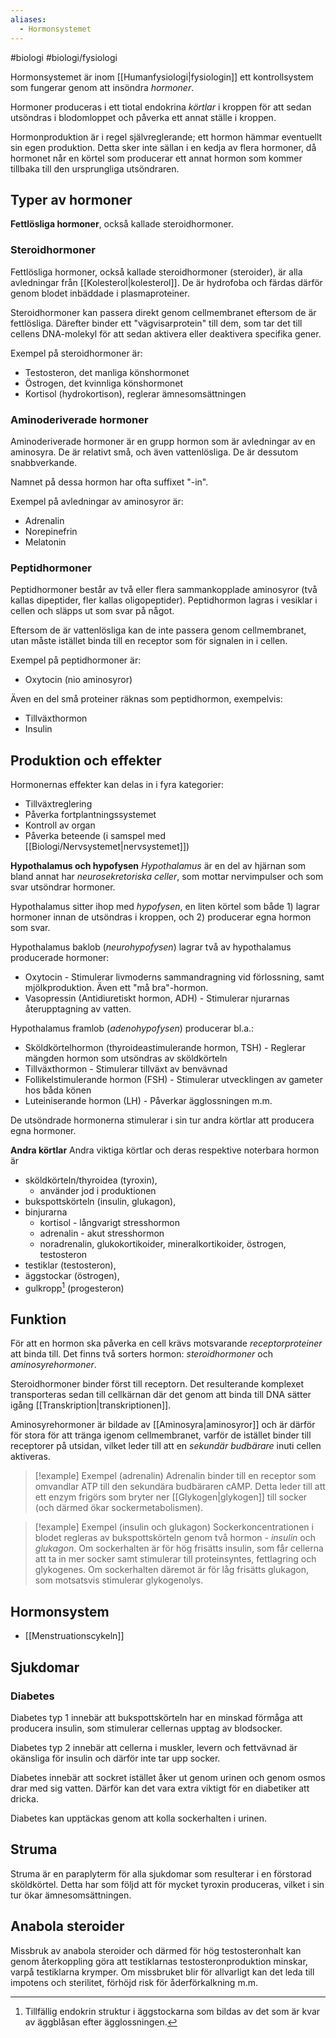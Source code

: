 ```yaml
---
aliases:
  - Hormonsystemet
---
```

#biologi #biologi/fysiologi 

Hormonsystemet är inom [[Humanfysiologi|fysiologin]] ett kontrollsystem som fungerar genom att insöndra *hormoner*.

Hormoner produceras i ett tiotal endokrina *körtlar* i kroppen för att sedan utsöndras i blodomloppet och påverka ett annat ställe i kroppen.

Hormonproduktion är i regel självreglerande; ett hormon hämmar eventuellt sin egen produktion. Detta sker inte sällan i en kedja av flera hormoner, då hormonet når en körtel som producerar ett annat hormon som kommer tillbaka till den ursprungliga utsöndraren.
## Typer av hormoner
**Fettlösliga hormoner**, också kallade steroidhormoner.

### Steroidhormoner
Fettlösliga hormoner, också kallade steroidhormoner (steroider), är alla avledningar från [[Kolesterol|kolesterol]]. De är hydrofoba och färdas därför genom blodet inbäddade i plasmaproteiner. 

Steroidhormoner kan passera direkt genom cellmembranet eftersom de är fettlösliga. Därefter binder ett "vägvisarprotein" till dem, som tar det till cellens DNA-molekyl för att sedan aktivera eller deaktivera specifika gener.

Exempel på steroidhormoner är:
- Testosteron, det manliga könshormonet
- Östrogen, det kvinnliga könshormonet
- Kortisol (hydrokortison), reglerar ämnesomsättningen

### Aminoderiverade hormoner
Aminoderiverade hormoner är en grupp hormon som är avledningar av en aminosyra. De är relativt små, och även vattenlösliga. De är dessutom snabbverkande.

Namnet på dessa hormon har ofta suffixet "-in".

Exempel på avledningar av aminosyror är:
- Adrenalin
- Norepinefrin
- Melatonin

### Peptidhormoner
Peptidhormoner består av två eller flera sammankopplade aminosyror (två kallas dipeptider, fler kallas oligopeptider). Peptidhormon lagras i vesiklar i cellen och släpps ut som svar på något.

Eftersom de är vattenlösliga kan de inte passera genom cellmembranet, utan måste istället binda till en receptor som för signalen in i cellen.

Exempel på peptidhormoner är:
- Oxytocin (nio aminosyror)

Även en del små proteiner räknas som peptidhormon, exempelvis:
- Tillväxthormon
- Insulin
## Produktion och effekter
Hormonernas effekter kan delas in i fyra kategorier:
- Tillväxtreglering
- Påverka fortplantningssystemet
- Kontroll av organ
- Påverka beteende (i samspel med [[Biologi/Nervsystemet|nervsystemet]])

**Hypothalamus och hypofysen**
*Hypothalamus* är en del av hjärnan som bland annat har *neurosekretoriska celler*, som mottar nervimpulser och som svar utsöndrar hormoner.

Hypothalamus sitter ihop med *hypofysen*, en liten körtel som både 1) lagrar hormoner innan de utsöndras i kroppen, och 2) producerar egna hormon som svar.

Hypothalamus baklob (*neurohypofysen*) lagrar två av hypothalamus producerade hormoner: 
- Oxytocin - Stimulerar livmoderns sammandragning vid förlossning, samt mjölkproduktion. Även ett "må bra"-hormon.
- Vasopressin (Antidiuretiskt hormon, ADH) - Stimulerar njurarnas återupptagning av vatten.

Hypothalamus framlob (*adenohypofysen*) producerar bl.a.:
- Sköldkörtelhormon (thyroideastimulerande hormon, TSH) - Reglerar mängden hormon som utsöndras av sköldkörteln
- Tillväxthormon - Stimulerar tillväxt av benvävnad
- Follikelstimulerande hormon (FSH) - Stimulerar utvecklingen av gameter hos båda könen
- Luteiniserande hormon (LH) - Påverkar ägglossningen m.m.

De utsöndrade hormonerna stimulerar i sin tur andra körtlar att producera egna hormoner.

**Andra körtlar**
Andra viktiga körtlar och deras respektive noterbara hormon är
- sköldkörteln/thyroidea (tyroxin),
	- använder jod i produktionen
- bukspottskörteln (insulin, glukagon),
- binjurarna
	- kortisol - långvarigt stresshormon
	- adrenalin - akut stresshormon
	- noradrenalin, glukokortikoider, mineralkortikoider, östrogen, testosteron
- testiklar (testosteron),
- äggstockar (östrogen),
- gulkropp[^1] (progesteron)

[^1]: Tillfällig endokrin struktur i äggstockarna som bildas av det som är kvar av äggblåsan efter ägglossningen.
## Funktion
För att en hormon ska påverka en cell krävs motsvarande *receptorproteiner* att binda till. Det finns två sorters hormon: *steroidhormoner* och *aminosyrehormoner*.

Steroidhormoner binder först till receptorn. Det resulterande komplexet transporteras sedan till cellkärnan där det genom att binda till DNA sätter igång [[Transkription|transkriptionen]].

Aminosyrehormoner är bildade av [[Aminosyra|aminosyror]] och är därför för stora för att tränga igenom cellmembranet, varför de istället binder till receptorer på utsidan, vilket leder till att en *sekundär budbärare* inuti cellen aktiveras.

> [!example] Exempel (adrenalin)
> Adrenalin binder till en receptor som omvandlar ATP till den sekundära budbäraren cAMP. Detta leder till att ett enzym frigörs som bryter ner [[Glykogen|glykogen]] till socker (och därmed ökar sockermetabolismen). 

> [!example] Exempel (insulin och glukagon)
> Sockerkoncentrationen i blodet regleras av bukspottskörteln genom två hormon - *insulin* och *glukagon*. Om sockerhalten är för hög frisätts insulin, som får cellerna att ta in mer socker samt stimulerar till proteinsyntes, fettlagring och glykogenes. Om sockerhalten däremot är för låg frisätts glukagon, som motsatsvis stimulerar glykogenolys.
## Hormonsystem
- [[Menstruationscykeln]]
## Sjukdomar
### Diabetes
Diabetes typ 1 innebär att bukspottskörteln har en minskad förmåga att producera insulin, som stimulerar cellernas upptag av blodsocker.

Diabetes typ 2 innebär att cellerna i muskler, levern och fettvävnad är okänsliga för insulin och därför inte tar upp socker.

Diabetes innebär att sockret istället åker ut genom urinen och genom osmos drar med sig vatten. Därför kan det vara extra viktigt för en diabetiker att dricka.

Diabetes kan upptäckas genom att kolla sockerhalten i urinen.
## Struma
Struma är en paraplyterm för alla sjukdomar som resulterar i en förstorad sköldkörtel. Detta har som följd att för mycket tyroxin produceras, vilket i sin tur ökar ämnesomsättningen.
## Anabola steroider
Missbruk av anabola steroider och därmed för hög testosteronhalt kan genom återkoppling göra att testiklarnas testosteronproduktion minskar, varpå testiklarna krymper. Om missbruket blir för allvarligt kan det leda till impotens och sterilitet, förhöjd risk för åderförkalkning m.m.
